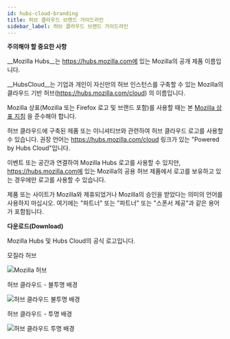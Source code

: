 ```yaml
---
id: hubs-cloud-branding
title: 허브 클라우드 브랜드 가이드라인
sidebar_label: 허브 클라우드 브랜드 가이드라인
---
```


__주의해야 할 중요한 사항__

__Mozilla Hubs__는 https://hubs.mozilla.com에 있는 Mozilla의 공개 제품 이름입니다.

__HubsCloud__는 기업과 개인이 자신만의 허브 인스턴스를 구축할 수 있는 Mozilla의 클라우드 기반 허브(https://hubs.mozilla.com/cloud) 의 이름입니다.

Mozilla 상표(Mozilla 또는 Firefox 로고 및 브랜드 포함)를 사용할 때는 본 [Mozilla 상표 지침](https://www.mozilla.org/en-US/foundation/trademarks/policy/) 을 준수해야 합니다.

허브 클라우드에 구축된 제품 또는 이니셔티브와 관련하여 허브 클라우드 로고를 사용할 수 있습니다. 권장 언어는 https://hubs.mozilla.com/cloud 링크가 있는 "Powered by Hubs Cloud"입니다.

이벤트 또는 공간과 연결하여 Mozilla Hubs 로고를 사용할 수 있지만, https://hubs.mozilla.com에 있는 Mozilla의 공용 허브 제품에서 로고를 보유하고 있는 경우에만 로고를 사용할 수 있습니다.

제품 또는 사이트가 Mozilla와 제휴되었거나 Mozilla의 승인을 받았다는 의미의 언어를 사용하지 마십시오. 여기에는 "파트너" 또는 "파트너" 또는 "스폰서 제공"과 같은 용어가 포함됩니다.

__다운로드(Download)__

Mozilla Hubs 및 Hubs Cloud의 공식 로고입니다.

모질라 허브

![Mozilla 허브](../website/static/img/mozilla-hubs.png)

허브 클라우드 - 불투명 배경

![허브 클라우드 불투명 배경](../website/static/img/hubs-cloud-opaque.png)

허브 클라우드 - 투명 배경

![허브 클라우드 투명 배경](../website/static/img/hubs-cloud-transparent.png)